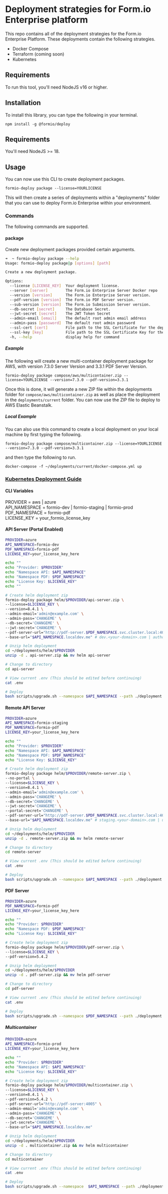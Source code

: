 # Deployment strategies for Form.io Enterprise platform
This repo contains all of the deployment strategies for the Form.io Enterprise Platform. These deployments contain the following strategies.

 - Docker Compose
 - Terraform (coming soon)
 - Kubernetes

## Requirements
To run this tool, you'll need NodeJS v16 or higher.

## Installation
To install this library, you can type the following in your terminal.

```
npm install -g @formio/deploy
```

## Requirements

You'll need NodeJS >= 18.

## Usage
You can now use this CLI to create deployment packages.

```
formio-deploy package --license=YOURLICENSE
```

This will then create a series of deployments within a "deployments" folder that you can use to deploy Form.io Enterprise within your environment.

### Commands
The following commands are supported.

#### package
Create new deployment packages provided certain arguments.

```sh
➜  ~ formio-deploy package --help
Usage: formio-deploy package|p [options] [path]

Create a new deployment package.

Options:
  --license [LICENSE_KEY]  Your deployment license.
  --server [server]        The Form.io Enterprise Server Docker repo
  --version [version]      The Form.io Enterprise Server version.
  --pdf-version [version]  The Form.io PDF Server version.
  --sub-version [version]  The Form.io Submission Server version.
  --db-secret [secret]     The Database Secret.
  --jwt-secret [secret]    The JWT Token Secret
  --admin-email [email]    The default root admin email address
  --admin-pass [password]  The default root admin password
  --ssl-cert [cert]        File path to the SSL Certificate for the deployment to enable SSL.
  --ssl-key [key]          File path to the SSL Certificate Key for the deployment to enable SSL.
  -h, --help               display help for command
```

##### Example
The following will create a new multi-container deployment package for AWS, with version 7.3.0 Server Version and 3.3.1 PDF Server Version.

```
formio-deploy package compose/aws/multicontainer.zip --license=YOURLICENSE --version=7.3.0 --pdf-version=3.3.1
```

Once this is done, it will generate a new ZIP file within the deployments folder for ```compose/aws/multicontainer.zip``` as well as place the deployment in the ```deployments/current``` folder.  You can now use the ZIP file to deploy to AWS Elastic Beanstalk.

##### Local Example
You can also use this command to create a local deployment on your local machine by first typing the following.

```
formio-deploy package compose/multicontainer.zip --license=YOURLICENSE --version=7.3.0 --pdf-version=3.3.1
```

and then type the following to run.

```
docker-compose -f ~/deployments/current/docker-compose.yml up
```

### [Kubernetes Deployment Guide](https://help.form.io/deployments/deployment-guide/kubernetes)

#### CLI Variables
PROVIDER = aws | azure  
API_NAMESPACE = formio-dev | formio-staging | formio-prod  
PDF_NAMESPACE = formio-pdf  
LICENSE_KEY = your_formio_license_key

#### API Server (Portal Enabled)

```sh
PROVIDER=azure
API_NAMESPACE=formio-dev
PDF_NAMESPACE=formio-pdf
LICENSE_KEY=your_license_key_here

echo ""
echo "Provider: $PROVIDER"
echo "Namespace API: $API_NAMESPACE"
echo "Namespace PDF: $PDF_NAMESPACE"
echo "License Key: $LICENSE_KEY"
echo ""

# Create helm deployment zip
formio-deploy package helm/$PROVIDER/api-server.zip \
--license=$LICENSE_KEY \
--version=8.4.1 \
--admin-email='admin@example.com' \
--admin-pass='CHANGEME' \
--db-secret='CHANGEME' \
--jwt-secret='CHANGEME' \
--pdf-server-url="http://pdf-server.$PDF_NAMESPACE.svc.cluster.local:4005" \
--base-url="$API_NAMESPACE.localdev.me" # dev.<your-domain>.com | authoring.<your-domain>.com

# Unzip helm deployment
cd ~/deployments/helm/$PROVIDER
unzip -d . api-server.zip && mv helm api-server

# Change to directory
cd api-server

# View current .env (This should be edited before continuing)
cat .env

# Deploy
bash scripts/upgrade.sh --namespace $API_NAMESPACE --path ./deployment
```

#### Remote API Server

```sh
PROVIDER=azure
API_NAMESPACE=formio-staging
PDF_NAMESPACE=formio-pdf
LICENSE_KEY=your_license_key_here

echo ""
echo "Provider: $PROVIDER"
echo "Namespace API: $API_NAMESPACE"
echo "Namespace PDF: $PDF_NAMESPACE"
echo "License Key: $LICENSE_KEY"

# Create helm deployment zip
formio-deploy package helm/$PROVIDER/remote-server.zip \
--no-portal \
--license=$LICENSE_KEY \
--version=8.4.1 \
--admin-email='admin@example.com' \
--admin-pass='CHANGEME' \
--db-secret='CHANGEME' \
--jwt-secret='CHANGEME' \
--portal-secret='CHANGEME' \
--pdf-server-url="http://pdf-server.$PDF_NAMESPACE.svc.cluster.local:4005" \
--base-url="$API_NAMESPACE.localdev.me" # staging.<your-domain>.com | uat.<your-domain>.com | live.<your-domain>.com

# Unzip helm deployment
cd ~/deployments/helm/$PROVIDER
unzip -d . remote-server.zip && mv helm remote-server

# Change to directory
cd remote-server

# View current .env (This should be edited before continuing)
cat .env

# Deploy
bash scripts/upgrade.sh --namespace $API_NAMESPACE --path ./deployment
```

#### PDF Server

```sh
PROVIDER=azure
PDF_NAMESPACE=formio-pdf
LICENSE_KEY=your_license_key_here

echo ""
echo "Provider: $PROVIDER"
echo "Namespace PDF: $PDF_NAMESPACE"
echo "License Key: $LICENSE_KEY"

# Create helm deployment zip
formio-deploy package helm/$PROVIDER/pdf-server.zip \
--license=$LICENSE_KEY \
--pdf-version=5.4.2

# Unzip helm deployment
cd ~/deployments/helm/$PROVIDER
unzip -d . pdf-server.zip && mv helm pdf-server

# Change to directory
cd pdf-server

# View current .env (This should be edited before continuing)
cat .env

# Deploy
bash scripts/upgrade.sh --namespace $PDF_NAMESPACE --path ./deployment
```

##### Multicontainer

```sh
PROVIDER=azure
API_NAMESPACE=formio-prod
LICENSE_KEY=your_license_key_here

echo ""
echo "Provider: $PROVIDER"
echo "Namespace API: $API_NAMESPACE"
echo "License Key: $LICENSE_KEY"

# Create helm deployment zip
formio-deploy package helm/$PROVIDER/multicontainer.zip \
--license=$LICENSE_KEY \
--version=8.4.1 \
--pdf-version=5.4.2 \
--pdf-server-url="http://pdf-server:4005" \
--admin-email='admin@example.com' \
--admin-pass='CHANGEME' \
--db-secret='CHANGEME' \
--jwt-secret='CHANGEME' \
--base-url="$API_NAMESPACE.localdev.me"

# Unzip helm deployment
cd ~/deployments/helm/$PROVIDER
unzip -d . multicontainer.zip && mv helm multicontainer

# Change to directory
cd multicontainer

# View current .env (This should be edited before continuing)
cat .env

# Deploy
bash scripts/upgrade.sh --namespace  $API_NAMESPACE --path ./deployment
```